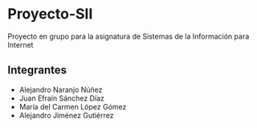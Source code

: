 # Proyecto-SII
Proyecto en grupo para la asignatura de Sistemas de la Información para Internet

## Integrantes
- Alejandro Naranjo Núñez
- Juan Efraín Sánchez Díaz
- María del Carmen López Gómez
- Alejandro Jiménez Gutiérrez
